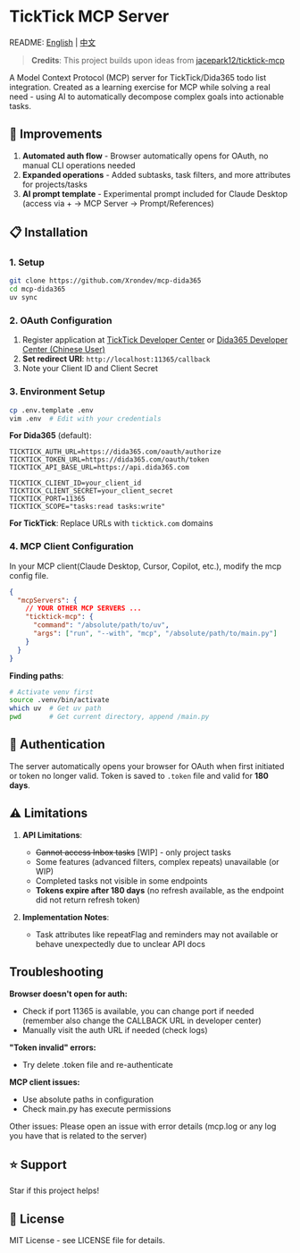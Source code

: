 # TickTick MCP Server
README: [English](README.md) | [中文](README_CN.md)
> **Credits**: This project builds upon ideas from [jacepark12/ticktick-mcp](https://github.com/jacepark12/ticktick-mcp)

A Model Context Protocol (MCP) server for TickTick/Dida365 todo list integration. Created as a learning exercise for MCP while solving a real need - using AI to automatically decompose complex goals into actionable tasks.

## 🚀 Improvements

1. **Automated auth flow** - Browser automatically opens for OAuth, no manual CLI operations needed
2. **Expanded operations** - Added subtasks, task filters, and more attributes for projects/tasks
3. **AI prompt template** - Experimental prompt included for Claude Desktop (access via + → MCP Server → Prompt/References)

## 📋 Installation

### 1. Setup
```bash
git clone https://github.com/Xrondev/mcp-dida365
cd mcp-dida365
uv sync
```

### 2. OAuth Configuration

1. Register application at [TickTick Developer Center](https://developer.ticktick.com) or [Dida365 Developer Center (Chinese User)](https://developer.dida365.com)
2. **Set redirect URI**: `http://localhost:11365/callback`
3. Note your Client ID and Client Secret

### 3. Environment Setup
```bash
cp .env.template .env
vim .env  # Edit with your credentials
```

**For Dida365** (default):
```env
TICKTICK_AUTH_URL=https://dida365.com/oauth/authorize
TICKTICK_TOKEN_URL=https://dida365.com/oauth/token
TICKTICK_API_BASE_URL=https://api.dida365.com

TICKTICK_CLIENT_ID=your_client_id
TICKTICK_CLIENT_SECRET=your_client_secret
TICKTICK_PORT=11365
TICKTICK_SCOPE="tasks:read tasks:write"
```

**For TickTick**: Replace URLs with `ticktick.com` domains

### 4. MCP Client Configuration
In your MCP client(Claude Desktop, Cursor, Copilot, etc.), modify the mcp config file.
```json
{
  "mcpServers": {
    // YOUR OTHER MCP SERVERS ...
    "ticktick-mcp": {
      "command": "/absolute/path/to/uv",
      "args": ["run", "--with", "mcp", "/absolute/path/to/main.py"]
    }
  }
}
```

**Finding paths**:
```bash
# Activate venv first
source .venv/bin/activate
which uv  # Get uv path
pwd       # Get current directory, append /main.py
```

## 🔐 Authentication

The server automatically opens your browser for OAuth when first initiated or token no longer valid. Token is saved to `.token` file and valid for **180 days**.

## ⚠️ Limitations

1. **API Limitations**:
   - ~~Cannot access Inbox tasks~~ [WIP] - only project tasks
   - Some features (advanced filters, complex repeats) unavailable (or WIP)
   - Completed tasks not visible in some endpoints
   - **Tokens expire after 180 days** (no refresh available, as the endpoint did not return refresh token)

2. **Implementation Notes**:
   - Task attributes like repeatFlag and reminders may not available or behave unexpectedly due to unclear API docs
## Troubleshooting
**Browser doesn't open for auth:**

- Check if port 11365 is available, you can change port if needed (remember also change the CALLBACK URL in developer center)
- Manually visit the auth URL if needed (check logs)

**"Token invalid" errors:**

- Try delete .token file and re-authenticate

**MCP client issues:**

- Use absolute paths in configuration
- Check main.py has execute permissions

Other issues: Please open an issue with error details (mcp.log or any log you have that is related to the server)

## ⭐ Support
Star if this project helps! 

## 📄 License

MIT License - see LICENSE file for details.